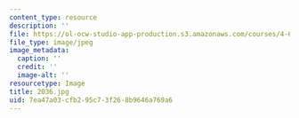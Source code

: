 ```yaml
---
content_type: resource
description: ''
file: https://ol-ocw-studio-app-production.s3.amazonaws.com/courses/4-614-religious-architecture-and-islamic-cultures-fall-2002/7ea47a03cfb295c73f268b9646a769a6_2036.jpg
file_type: image/jpeg
image_metadata:
  caption: ''
  credit: ''
  image-alt: ''
resourcetype: Image
title: 2036.jpg
uid: 7ea47a03-cfb2-95c7-3f26-8b9646a769a6
---
```

